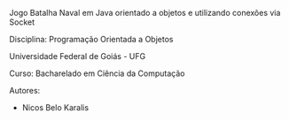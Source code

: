 Jogo Batalha Naval em Java orientado a objetos e utilizando conexões via Socket

Disciplina: Programação Orientada a Objetos

Universidade Federal de Goiás - UFG

Curso: Bacharelado em Ciência da Computação

Autores:

- Nicos Belo Karalis